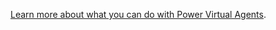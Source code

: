 [Learn more about what you can do with Power Virtual Agents](fundamentals-what-is-power-virtual-agents-teams).